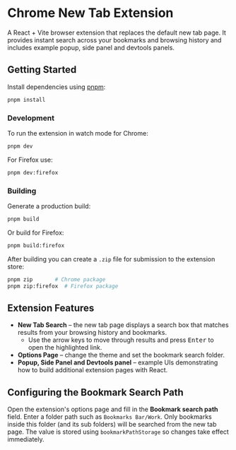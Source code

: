 # Chrome New Tab Extension

A React + Vite browser extension that replaces the default new tab page. It provides instant search across your bookmarks and browsing history and includes example popup, side panel and devtools panels.

## Getting Started

Install dependencies using [pnpm](https://pnpm.io/):

```bash
pnpm install
```

### Development

To run the extension in watch mode for Chrome:

```bash
pnpm dev
```

For Firefox use:

```bash
pnpm dev:firefox
```

### Building

Generate a production build:

```bash
pnpm build
```

Or build for Firefox:

```bash
pnpm build:firefox
```

After building you can create a `.zip` file for submission to the extension store:

```bash
pnpm zip       # Chrome package
pnpm zip:firefox  # Firefox package
```

## Extension Features

- **New Tab Search** – the new tab page displays a search box that matches results from your browsing history and bookmarks.
  - Use the arrow keys to move through results and press <kbd>Enter</kbd> to open the highlighted link.
- **Options Page** – change the theme and set the bookmark search folder.
- **Popup, Side Panel and Devtools panel** – example UIs demonstrating how to build additional extension pages with React.

## Configuring the Bookmark Search Path

Open the extension's options page and fill in the **Bookmark search path** field. Enter a folder path such as `Bookmarks Bar/Work`. Only bookmarks inside this folder (and its sub folders) will be searched from the new tab page. The value is stored using `bookmarkPathStorage` so changes take effect immediately.

